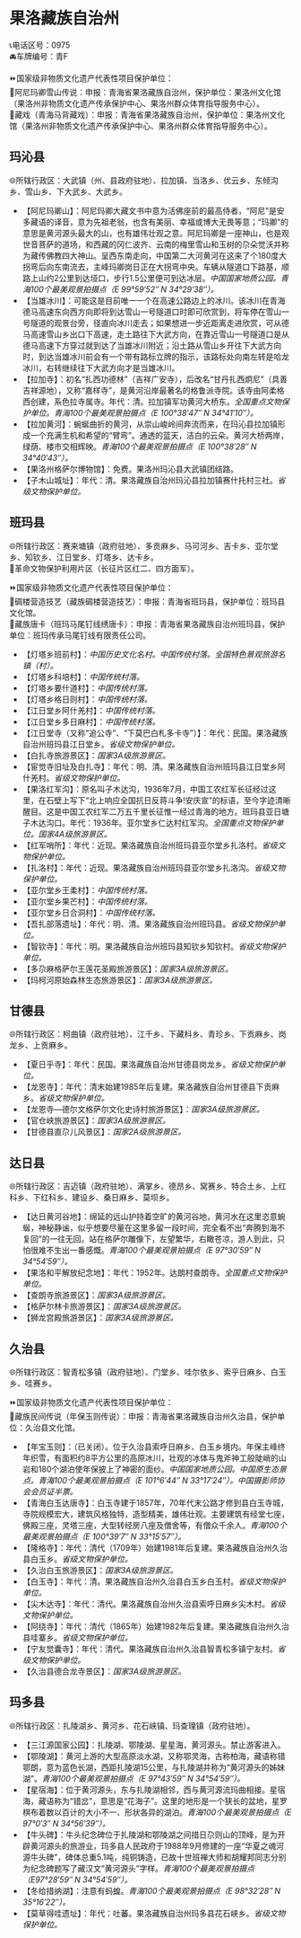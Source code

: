 # 果洛藏族自治州  
📞电话区号：0975  
🚘车牌编号：青F  
  
⏩国家级非物质文化遗产代表性项目保护单位：  
🔸阿尼玛卿雪山传说：申报：青海省果洛藏族自治州，保护单位：果洛州文化馆（果洛州非物质文化遗产传承保护中心、果洛州群众体育指导服务中心）。  
🔸藏戏（青海马背藏戏）：申报：青海省果洛藏族自治州，保护单位：果洛州文化馆（果洛州非物质文化遗产传承保护中心、果洛州群众体育指导服务中心）。  

## 玛沁县  
🌐所辖行政区：大武镇（州、县政府驻地）、拉加镇、当洛乡、优云乡、东倾沟乡、雪山乡、下大武乡、大武乡。  
  
* 【阿尼玛卿山】：阿尼玛卿大藏文书中意为活佛座前的最高侍者，“阿尼”是安多藏语的译音，意为先祖老翁，也含有美丽、幸福或博大无畏等意；“玛卿”的意思是黄河源头最大的山，也有雄伟壮观之意。阿尼玛卿是一座神山，也是观世音菩萨的道场，和西藏的冈仁波齐、云南的梅里雪山和玉树的尕朵觉沃并称为藏传佛教四大神山。呈西东南走向，中国第二大河黄河在这来了个180度大拐弯后向东南流去，主峰玛卿岗日正在大拐弯中央。车辆从隧道口下路基，顺路上山约2公里到达垭口，步行1.5公里便可到达冰层。*中国国家地质公园。青海100个最美观景拍摄点（E 99°59′52″ N 34°29′38″）。*  
* 【当雄冰川】：可能这是目前唯一一个在高速公路边上的冰川。该冰川在青海德马高速东向西方向即将到达雪山一号隧道口时即可欣赏到，将车停在雪山一号隧道的观景台旁，径直向冰川走去；如果想进一步近距离走进欣赏，可从德马高速雪山乡出口下高速，走土路往下大武方向，在靠近雪山一号隧道口是从德马高速下方穿过就到达了当雄冰川附近；沿土路从雪山乡开往下大武方向时，到达当雄冰川前会有一个带有路标立牌的指示，该路标处向南左转是哈龙冰川，右转继续往下大武方向才是当雄冰川。
* 【拉加寺】：初名“扎西功德林”（吉祥广安寺），后改名“甘丹扎西炯尼”（具善吉祥源地），又称“嘉样寺”，是黄河沿岸最著名的格鲁派寺院。该寺由阿柔格西创建，系色拉寺属寺。年代：清。拉加镇军功黄河大桥东。*全国重点文物保护单位。青海100个最美观景拍摄点（E 100°38′47″ N 34°41′10″）。*  
* 【拉加黄河】：蜿蜒曲折的黄河，从崇山峻岭间奔流而来，在玛沁县拉加镇形成一个充满生机和希望的“臂弯”。通透的蓝天，洁白的云朵。黄河大桥两岸，绿荫、楼市交相辉映。*青海100个最美观景拍摄点（E 100°38′28″ N 34°40′43″）。*  
* 【果洛州格萨尔博物馆】：免费。果洛州玛沁县大武镇团结路。  
* 【子木山城址】：年代：清。果洛藏族自治州玛沁县拉加镇赛什托村三社。*省级文物保护单位。*  

## 班玛县  
🌐所辖行政区：赛来塘镇（政府驻地）、多贡麻乡、马可河乡、吉卡乡、亚尔堂乡、知钦乡、江日堂乡、灯塔乡、达卡乡。  
🚩革命文物保护利用片区（长征片区红二、四方面军）。  
  
⏩国家级非物质文化遗产代表性项目保护单位：  
🔸碉楼营造技艺（藏族碉楼营造技艺）：申报：青海省班玛县，保护单位：班玛县文化馆。  
🔸藏族唐卡（班玛马尾钉线绣唐卡）：申报：青海省果洛藏族自治州班玛县，保护单位：班玛传承马尾钉线有限责任公司。  
  
* 【灯塔乡班前村】：*中国历史文化名村。中国传统村落。全国特色景观旅游名镇（村）。*  
* 【灯塔乡科培村】：*中国传统村落。*  
* 【灯塔乡要什道村】：*中国传统村落。*  
* 【灯塔乡格日则村】：*中国传统村落。*  
* 【江日堂乡阿什羌村】：*中国传统村落。*  
* 【江日堂乡多日麻村】：*中国传统村落。*  
* 【江日堂寺（又称“追公寺”、“下莫巴白札多卡寺”）】：年代：民国。果洛藏族自治州班玛县江日堂乡。*省级文物保护单位。*
* 【白扎寺旅游景区】：*国家3A级旅游景区。*  
* 【宦觉寺旧址及白扎寺】：年代：明、清。果洛藏族自治州班玛县江日堂乡阿什羌村。*省级文物保护单位。*
* 【果洛红军沟】：原名叫子木达沟，1936年7月，中国工农红军长征经过这里，在石壁上写下“北上响应全国抗日反蒋斗争!安庆宣”的标语，至今字迹清晰醒目。这是中国工农红军二万五千里长征惟一经过青海的地方。班玛县亚日塘子木达沟口。年代：1936年。亚尔堂乡仁达村红军沟。*全国重点文物保护单位。国家4A级旅游景区。*  
* 【红军哨所】：年代：近现。果洛藏族自治州班玛县亚尔堂乡扎洛村。*省级文物保护单位。*
* 【扎洛村】：年代：近现。果洛藏族自治州班玛县亚尔堂乡扎洛沟。*省级文物保护单位。*
* 【亚尔堂乡王柔村】：*中国传统村落。*  
* 【亚尔堂乡果芒村】：*中国传统村落。*  
* 【亚尔堂乡日合洞村】：*中国传统村落。*  
* 【吾扎部落遗址】：年代：明、清。果洛藏族自治州班玛县。*省级文物保护单位。*
* 【智钦寺】：年代：明。果洛藏族自治州班玛县知钦乡知钦村。*省级文物保护单位。*    
* 【多尕麻格萨尔王莲花圣殿旅游景区】：*国家3A级旅游景区。*  
* 【玛柯河原始森林生态旅游景区】：*国家3A级旅游景区。*  

## 甘德县  
🌐所辖行政区：柯曲镇（政府驻地）、江千乡、下藏科乡、青珍乡、下贡麻乡、岗龙乡、上贡麻乡。  
  
* 【夏日乎寺】：年代：民国。果洛藏族自治州甘德县岗龙乡。*省级文物保护单位。*
* 【龙恩寺】：年代：清末始建1985年后复建。果洛藏族自治州甘德县下贡麻乡。*省级文物保护单位。*    
* 【龙恩寺—德尔文格萨尔文化史诗村旅游景区】：*国家3A级旅游景区。*  
* 【官仓峡旅游景区】：*国家3A级旅游景区。*  
* 【甘德县直尕儿风景区】：*国家2A级旅游景区。*  

## 达日县  
🌐所辖行政区：吉迈镇（政府驻地）、满掌乡、德昂乡、窝赛乡、特合土乡、上红科乡、下红科乡、建设乡、桑日麻乡、莫坝乡。  
  
* 【达日黄河谷地】：绵延的远山护持着空旷的黄河谷地，黄河水在这里恣意蜿蜒，神秘静谧，似乎想要尽量在这里多留一段时间，完全看不出“奔腾到海不复回”的一往无回。站在格萨尔雕像下，左望繁华，右瞰苍凉，游人到此，只怕很难不生出一番感慨。*青海100个最美观景拍摄点（E 97°30′59″ N 34°54′59″）。*  
* 【果洛和平解放纪念地】：年代：1952年。达朗村查朗寺。*全国重点文物保护单位。*    
* 【查朗寺旅游景区】：*国家3A级旅游景区。*  
* 【格萨尔林卡旅游景区】：*国家3A级旅游景区。*  
* 【狮龙宫殿旅游景区】：*国家3A级旅游景区。*  

## 久治县  
🌐所辖行政区：智青松多镇（政府驻地）、门堂乡、哇尔依乡、索乎日麻乡、白玉乡、哇赛乡。  
  
⏩国家级非物质文化遗产代表性项目保护单位：  
🔸藏族民间传说（年保玉则传说）：申报：青海省果洛藏族自治州久治县，保护单位：久治县文化馆。  
  
* 【年宝玉则】：（已关闭）。位于久治县索呼日麻乡、白玉乡境内。年保主峰终年织雪，有面积约8平方公里的高原冰川，壮观的冰体与鬼斧神工般陡峭的山岩和180个湖泊使年保披上了神密的面纱。*中国国家地质公园。中国原生态景点。青海100个最美观景拍摄点（E 101°6′44″ N 33°17′24″）。中国摄影师协会会员证半票。*  
* 【青海白玉达唐寺】：白玉寺建于1857年，70年代末公路才修到县白玉寺城，寺院规模宏大，建筑风格独特，造型精美，雄伟壮观。主要建筑有经堂七座，佛殿三座，灵塔三座，大型转经房八座及僧舍等，有僧众千余人。*青海100个最美观景拍摄点（E 100°39′7″ N 33°15′57″）。*  
* 【隆格寺】：年代：清代（1709年）始建1981年后复建。果洛藏族自治州久治县白玉乡。*省级文物保护单位。*
* 【久治白玉旅游景区】：*国家3A级旅游景区。*  
* 【白玉寺】：年代：清。果洛藏族自治州久治县白玉乡白玉村。*省级文物保护单位。*
* 【尖木达寺】：年代：清代。果洛藏族自治州久治县索呼日麻乡尖木村。*省级文物保护单位。*
* 【阿绕寺】：年代：清代（1865年）始建1982年后复建。果洛藏族自治州久治县哇寨乡。*省级文物保护单位。*
* 【宁友觉囊寺】：年代：清代。果洛藏族自治州久治县智青松多镇宁友村。*省级文物保护单位。*  
* 【久治县德合龙寺景区】：*国家3A级旅游景区。*  

## 玛多县  
🌐所辖行政区：扎陵湖乡、黄河乡、花石峡镇、玛查理镇（政府驻地）。  
  
* 【三江源国家公园】：扎陵湖、鄂陵湖、星星海，黄河源头。禁止游客进入。  
* 【鄂陵湖】：黄河上游的大型高原淡水湖，又称鄂灵海，古称柏海，藏语称错鄂朗，意为蓝色长湖，西距扎陵湖15公里，与扎陵湖并称为“黄河源头的姊妹湖”。*青海100个最美观景拍摄点（E 97°43′59″ N 34°54′59″）。*  
* 【星宿海】：位于黄河源头，东与扎陵湖相邻，西与黄河源流玛曲相接。星宿海，藏语称为“错岔”，意思是“花海子”。这里的地形是一个狭长的盆地，星罗棋布着数以百计的大小不一、形状各异的湖泊。*青海100个最美观景拍摄点（E 97°0′3″ N 34°56′39″）。*  
* 【牛头碑】：牛头纪念碑位于扎陵湖和鄂陵湖之间措日尕则山的顶峰，是为开辟黄河源头的旅游业，玛多县人民政府于1988年9月修建的一座“华夏之魂河源牛头碑”，碑体总重5.1吨，纯铜铸造，已故十世班禅大师和胡耀邦同志分别为纪念碑题写了藏汉文“黄河源头”字样。*青海100个最美观景拍摄点（E97°28′59″ N 34°54′59″）。*  
* 【冬给措纳湖】：注意有蚂蝗。*青海100个最美观景拍摄点（E 98°32′28″ N 35°16′22″）。*  
* 【莫草得哇遗址】：年代：吐蕃。果洛藏族自治州玛多县花石峡乡。*省级文物保护单位。*